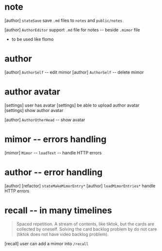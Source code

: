 # note

[author] `stateSave` save `.md` files to `notes` and `public/notes`

[author] `AuthorEditor` support `.md` file for notes -- beside `.mimor` file

- to be used like flomo

# author

[author] `AuthorSelf` -- edit mimor
[author] `AuthorSelf` -- delete mimor

# author avatar

[settings] user has avatar
[settings] be able to upload author avatar
[settings] show author avatar

[author] `AuthorOtherHead` -- show avatar

# mimor -- errors handling

[mimor] `Mimor` -- `loadText` -- handle HTTP errors

# author -- error handling

[author] [refactor] `stateMakeMimorEntry*`
[author] `loadMimorEntries*` handle HTTP errors

# recall -- in many timelines

> Spaced repetition. A stream of contents, like tiktok, but the cards
> are collected by oneself. Solving the card backlog problem by do not
> care (tiktok does not have video backlog problem).

[recall] user can add a mimor into `/recall`
